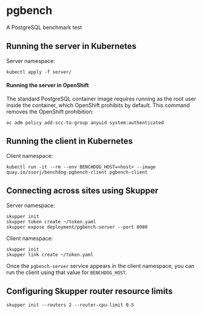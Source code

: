 # pgbench

A PostgreSQL benchmark test

## Running the server in Kubernetes

Server namespace:

    kubectl apply -f server/

#### Running the server in OpenShift

The standard PostgreSQL container image requires running as the root
user inside the container, which OpenShift prohibits by default.  This
command removes the OpenShift prohibition:

    oc adm policy add-scc-to-group anyuid system:authenticated

## Running the client in Kubernetes

Client namespace:

    kubectl run -it --rm --env BENCHDOG_HOST=<host> --image quay.io/ssorj/benchdog-pgbench-client pgbench-client

## Connecting across sites using Skupper

Server namespace:

    skupper init
    skupper token create ~/token.yaml
    skupper expose deployment/pgbench-server --port 8080

Client namespace:

    skupper init
    skupper link create ~/token.yaml

Once the `pgbench-server` service appears in the client namespace, you can
run the client using that value for `BENCHDOG_HOST`.

## Configuring Skupper router resource limits

    skupper init --routers 2 --router-cpu-limit 0.5
